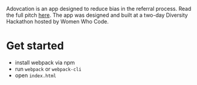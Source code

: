 Adovcation is an app designed to reduce bias in the referral process. Read the full pitch [here](https://docs.google.com/presentation/d/e/2PACX-1vQzA30fyf4eUEYaeo62NKSjCKB16VFf-utFAUffsLBXiwkbCyqu89DUTJTaXM9sMcAOFrAIjelVDfBw/pub?delayms=3000&loop=false&start=false#slide=id.gc6f80d1ff_0_0). The app was designed and built at a two-day Diversity Hackathon hosted by Women Who Code. 

# Get started

 - install webpack via npm
 - run `webpack` or `webpack-cli`
 - open `index.html`
